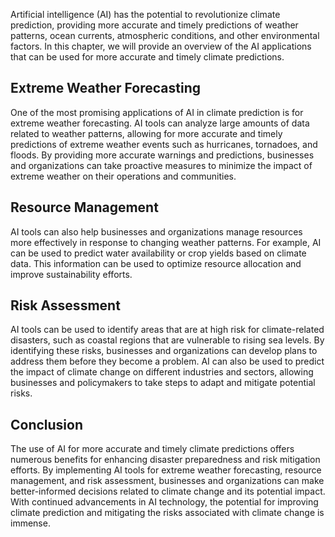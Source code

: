 

Artificial intelligence (AI) has the potential to revolutionize climate prediction, providing more accurate and timely predictions of weather patterns, ocean currents, atmospheric conditions, and other environmental factors. In this chapter, we will provide an overview of the AI applications that can be used for more accurate and timely climate predictions.

Extreme Weather Forecasting
---------------------------

One of the most promising applications of AI in climate prediction is for extreme weather forecasting. AI tools can analyze large amounts of data related to weather patterns, allowing for more accurate and timely predictions of extreme weather events such as hurricanes, tornadoes, and floods. By providing more accurate warnings and predictions, businesses and organizations can take proactive measures to minimize the impact of extreme weather on their operations and communities.

Resource Management
-------------------

AI tools can also help businesses and organizations manage resources more effectively in response to changing weather patterns. For example, AI can be used to predict water availability or crop yields based on climate data. This information can be used to optimize resource allocation and improve sustainability efforts.

Risk Assessment
---------------

AI tools can be used to identify areas that are at high risk for climate-related disasters, such as coastal regions that are vulnerable to rising sea levels. By identifying these risks, businesses and organizations can develop plans to address them before they become a problem. AI can also be used to predict the impact of climate change on different industries and sectors, allowing businesses and policymakers to take steps to adapt and mitigate potential risks.

Conclusion
----------

The use of AI for more accurate and timely climate predictions offers numerous benefits for enhancing disaster preparedness and risk mitigation efforts. By implementing AI tools for extreme weather forecasting, resource management, and risk assessment, businesses and organizations can make better-informed decisions related to climate change and its potential impact. With continued advancements in AI technology, the potential for improving climate prediction and mitigating the risks associated with climate change is immense.
